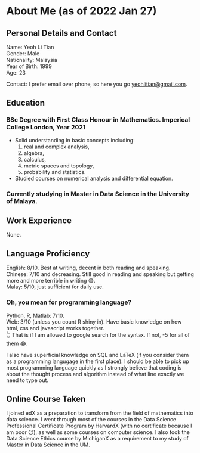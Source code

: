 # About Me (as of 2022 Jan 27)
## Personal Details and Contact

Name: Yeoh Li Tian \
Gender: Male \
Nationality: Malaysia \
Year of Birth: 1999 \
Age: 23

Contact:
I prefer email over phone, so here you go yeohlitian@gmail.com.

## Education
### BSc Degree with First Class Honour in Mathematics. Imperical College London, Year 2021
<ul>
  <li> Solid understanding in basic concepts including:
    <ol> 
      <li> real and complex analysis,  </li>
      <li> algebra, </li>
      <li> calculus, </li>
      <li> metric spaces and topology, </li>
      <li>probability and statistics. </li>
    </ol>
  </li>
  <li> Studied courses on numerical analysis and differential equation.  </li>
</ul>

### Currently studying in Master in Data Science in the University of Malaya.

## Work Experience
None.

## Language Proficiency
English: 8/10. Best at writing, decent in both reading and speaking. \
Chinese: 7/10 and decreasing. Still good in reading and speaking but getting more and more terrible in writing :sweat_smile:. \
Malay: 5/10, just sufficient for daily use.

### Oh, you mean for programming language?
Python, R, Matlab: 7/10. \
Web: 3/10 (unless you count R shiny in). Have basic knowledge on how html, css and javascript works together. \
:point_up_2: That is if I am allowed to google search for the syntax. If not, -5 for all of them :joy:. 

I also have superficial knowledge on SQL and LaTeX (if you consider them as a programming langugage in the first place).
I should be able to pick up most programming language quickly as I strongly believe that coding is about the thought process and algorithm 
instead of what line exactly we need to type out.

## Online Course Taken
I joined edX as a preparation to transform from the field of mathematics into data science. I went through most of the courses in the Data Science Professional Certificate Program by HarvardX (with no certificate because I am poor :neutral_face:), as well as some courses on computer science. I also took the Data Science Ethics course by MichiganX as a requirement to my study of Master in Data Science in the UM.
